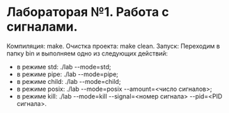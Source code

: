 # Лабораторая №1. Работа с сигналами.

Компиляция: make.
Очистка проекта: make clean.
Запуск:
Переходим в папку bin и выполняем одно из следующих действий:
- в режиме std: ./lab --mode=std;
- в режиме pipe: ./lab --mode=pipe;
- в режиме child: ./lab --mode=child;
- в режиме posix: ./lab --mode=posix --amount=<число сигналов>;
- в режиме kill: ./lab --mode=kill --signal=<номер сигнала> --pid=<PID сигнала>.
